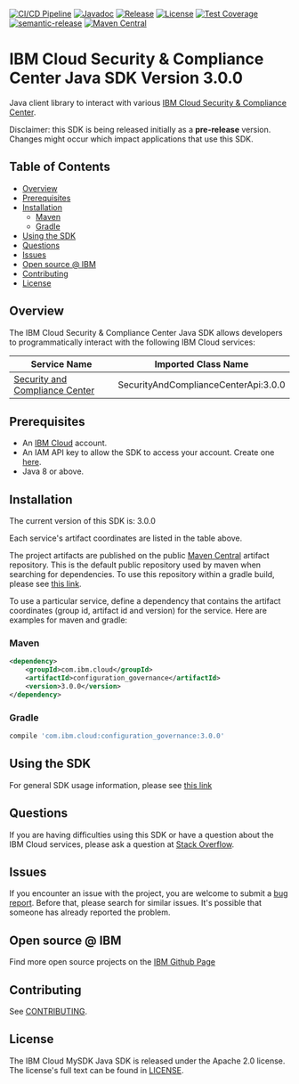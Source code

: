 [![CI/CD Pipeline](https://github.com/IBM/scc-java-sdk/actions/workflows/main.yaml/badge.svg)](https://github.com/IBM/scc-java-sdk/actions/workflows/main.yaml)
[![Javadoc](https://img.shields.io/static/v1?label=javadoc&message=latest&color=blue)](http://IBM.github.io/scc-java-sdk)
[![Release](https://img.shields.io/github/v/release/IBM/scc-java-sdk)](https://img.shields.io/github/v/release/IBM/scc-java-sdk)
[![License](https://img.shields.io/badge/License-Apache%202.0-blue.svg)](https://opensource.org/licenses/Apache-2.0)
[![Test Coverage](https://api.codeclimate.com/v1/badges/c01d10d1017a7fa7c8cb/test_coverage)](https://codeclimate.com/github/IBM/scc-java-sdk/test_coverage)
[![semantic-release](https://img.shields.io/badge/%20%20%F0%9F%93%A6%F0%9F%9A%80-semantic--release-e10079.svg)](https://github.com/semantic-release/semantic-release)
[![Maven Central](https://img.shields.io/maven-central/v/com.ibm.cloud/scc.svg?label=Maven%20Central)](https://search.maven.org/search?q=g:%22com.ibm.cloud%22%20AND%20a:%22scc%22)

# IBM Cloud Security & Compliance Center Java SDK Version 3.0.0
Java client library to interact with various [IBM Cloud Security & Compliance Center](https://cloud.ibm.com/apidocs/security-compliance?code=java).

Disclaimer: this SDK is being released initially as a **pre-release** version.
Changes might occur which impact applications that use this SDK.

## Table of Contents

<!--
  The TOC below is generated using the `markdown-toc` node package.

      https://github.com/jonschlinkert/markdown-toc

  You should regenerate the TOC after making changes to this file.

      npx markdown-toc --maxdepth 4 -i README.md
  -->

<!-- toc -->

- [Overview](#overview)
- [Prerequisites](#prerequisites)
- [Installation](#installation)
  * [Maven](#maven)
  * [Gradle](#gradle)
- [Using the SDK](#using-the-sdk)
- [Questions](#questions)
- [Issues](#issues)
- [Open source @ IBM](#open-source--ibm)
- [Contributing](#contributing)
- [License](#license)

<!-- tocstop -->

## Overview

The IBM Cloud Security & Compliance Center Java SDK allows developers to programmatically interact with the following IBM Cloud services:

Service Name | Imported Class Name
--- | ---
[Security and Compliance Center](https://cloud.ibm.com/apidocs/security-compliance) | SecurityAndComplianceCenterApi:3.0.0

## Prerequisites

[ibm-cloud-onboarding]: https://cloud.ibm.com/registration

* An [IBM Cloud][ibm-cloud-onboarding] account.
* An IAM API key to allow the SDK to access your account. Create one [here](https://cloud.ibm.com/iam/apikeys).
* Java 8 or above.

## Installation
The current version of this SDK is: 3.0.0

Each service's artifact coordinates are listed in the table above.

The project artifacts are published on the public [Maven Central](https://repo1.maven.org/maven2/)
artifact repository.  This is the default public repository used by maven when searching for dependencies.
To use this repository within a gradle build, please see
[this link](https://docs.gradle.org/current/userguide/declaring_repositories.html).

To use a particular service, define a dependency that contains the
artifact coordinates (group id, artifact id and version) for the service.
Here are examples for maven and gradle:

### Maven

```xml
<dependency>
    <groupId>com.ibm.cloud</groupId>
    <artifactId>configuration_governance</artifactId>
    <version>3.0.0</version>
</dependency>
```

### Gradle
```gradle
compile 'com.ibm.cloud:configuration_governance:3.0.0'
```

## Using the SDK
For general SDK usage information, please see [this link](https://github.com/IBM/ibm-cloud-sdk-common/blob/main/README.md)

## Questions

If you are having difficulties using this SDK or have a question about the IBM Cloud services,
please ask a question at
[Stack Overflow](http://stackoverflow.com/questions/ask?tags=ibm-cloud).

## Issues
If you encounter an issue with the project, you are welcome to submit a
[bug report](https://github.com/IBM/scc-java-sdk/issues).
Before that, please search for similar issues. It's possible that someone has already reported the problem.

## Open source @ IBM
Find more open source projects on the [IBM Github Page](http://ibm.github.io/)

## Contributing
See [CONTRIBUTING](CONTRIBUTING.md).

## License

The IBM Cloud MySDK Java SDK is released under the Apache 2.0 license.
The license's full text can be found in [LICENSE](LICENSE).